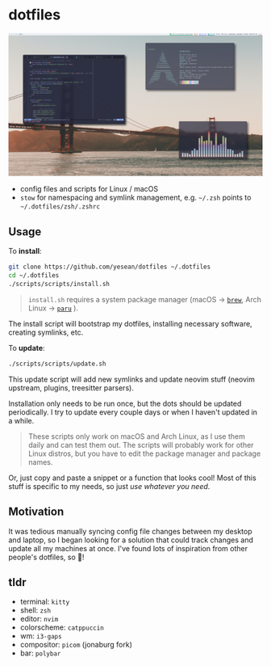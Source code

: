 # dotfiles

![screenshot](./dots.png)

- config files and scripts for Linux / macOS
- `stow` for namespacing and symlink management, e.g. `~/.zsh` points to
  `~/.dotfiles/zsh/.zshrc`

## Usage

To **install**:

```sh
git clone https://github.com/yesean/dotfiles ~/.dotfiles
cd ~/.dotfiles
./scripts/scripts/install.sh
```

> `install.sh` requires a system package manager (macOS →
> [`brew`](https://brew.sh/), Arch Linux →
> [`paru`](https://github.com/Morganamilo/paru) ).

The install script will bootstrap my dotfiles, installing necessary software,
creating symlinks, etc.

To **update**:

```sh
./scripts/scripts/update.sh
```

This update script will add new symlinks and update neovim stuff (neovim
upstream, plugins, treesitter parsers).

Installation only needs to be run once, but the dots should be updated
periodically. I try to update every couple days or when I haven't updated in a
while.

> These scripts only work on macOS and Arch Linux, as I use them daily and can
> test them out. The scripts will probably work for other Linux distros, but you
> have to edit the package manager and package names.

Or, just copy and paste a snippet or a function that looks cool! Most of this
stuff is specific to my needs, so just _use whatever you need_.

## Motivation

It was tedious manually syncing config file changes between my desktop and
laptop, so I began looking for a solution that could track changes and update
all my machines at once. I've found lots of inspiration from other people's
dotfiles, so 🙂!

## tldr

- terminal: `kitty`
- shell: `zsh`
- editor: `nvim`
- colorscheme: `catppuccin`
- wm: `i3-gaps`
- compositor: `picom` (jonaburg fork)
- bar: `polybar`
